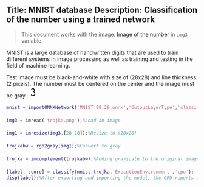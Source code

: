 Title: MNIST database
Description: Classification of the number using a trained network 
---
>This document works with the image:
[Image of the number](.../media/2018-11-28-16-41-21.png) in `img3` variable.

MNIST is a large database of handwritten digits that are used to train different systems in image processing as well as training and testing in the field of machine learning.

  Test image must be black-and-white with size of (28x28) and line thickness (2 pixels). The number must be centered on the center and the image must be gray.
![](../media/2018_12_03_12_00_30.png)
  
``` matlab
mnist = importONNXNetwork('MNIST_99.29.onnx','OutputLayerType','classification','ClassNames',{'0','1','2','3','4','5','6','7','8','9'}); %Import MNIST cnn

img3 = imread('trojka.png');%Load an image

img1 = imresize(img3,[28 28]);%Resize to (28x28)

trojkabw = rgb2gray(img1);%Convert to gray

trojka = imcomplement(trojkabw);%Adding grayscale to the original image

[label, score] = classify(mnist,trojka,'ExecutionEnvironment','cpu');
disp(label);%After exporting and importing the model, the GPU reports an error. Therefore, we will use the CPU for classification
``` 